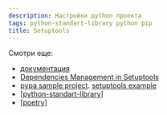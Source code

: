```yaml
---
description: Настройки python проекта
tags: python-standart-library python pip
title: Setuptools
---
```

Смотри еще:

- [документация](https://setuptools.pypa.io/en/latest/index.html)
- [Dependencies Management in Setuptools](https://setuptools.pypa.io/en/latest/userguide/dependency_management.html)
- [pypa sample project](https://github.com/pypa/sampleproject). [setuptools example](https://github.com/pypa/sampleproject/blob/main/setup.py)
- [[python-standart-library]]
- [[poetry]]

[//begin]: # "Autogenerated link references for markdown compatibility"
[python-standart-library]: ..%2Flists%2Fpython-standart-library "Стандартная библиотека python и полезные ресурсы"
[poetry]: poetry "Poetry"
[//end]: # "Autogenerated link references"